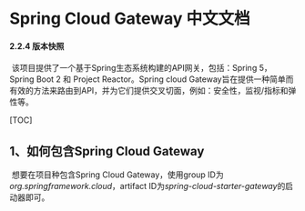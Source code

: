 # Spring Cloud Gateway 中文文档

#### 2.2.4 版本快照

​		 该项目提供了一个基于Spring生态系统构建的API网关，包括：Spring 5， Spring Boot 2 和 Project Reactor。Spring cloud Gateway旨在提供一种简单而有效的方法来路由到API，并为它们提供交叉切面，例如：安全性，监视/指标和弹性等。

[TOC]

## 1、如何包含Spring Cloud Gateway

​		想要在项目种包含Spring Cloud Gateway，使用group ID为 *org.springframework.cloud*，artifact ID为*spring-cloud-starter-gateway*的启动器即可。
